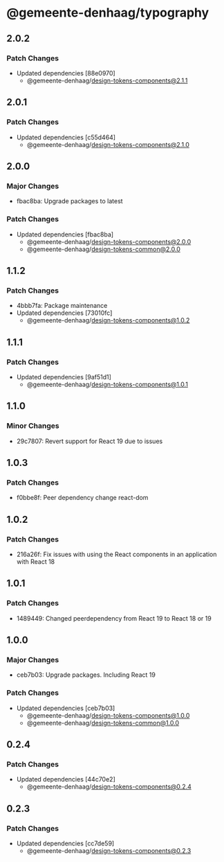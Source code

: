 # @gemeente-denhaag/typography

## 2.0.2

### Patch Changes

- Updated dependencies [88e0970]
  - @gemeente-denhaag/design-tokens-components@2.1.1

## 2.0.1

### Patch Changes

- Updated dependencies [c55d464]
  - @gemeente-denhaag/design-tokens-components@2.1.0

## 2.0.0

### Major Changes

- fbac8ba: Upgrade packages to latest

### Patch Changes

- Updated dependencies [fbac8ba]
  - @gemeente-denhaag/design-tokens-components@2.0.0
  - @gemeente-denhaag/design-tokens-common@2.0.0

## 1.1.2

### Patch Changes

- 4bbb7fa: Package maintenance
- Updated dependencies [73010fc]
  - @gemeente-denhaag/design-tokens-components@1.0.2

## 1.1.1

### Patch Changes

- Updated dependencies [9af51d1]
  - @gemeente-denhaag/design-tokens-components@1.0.1

## 1.1.0

### Minor Changes

- 29c7807: Revert support for React 19 due to issues

## 1.0.3

### Patch Changes

- f0bbe8f: Peer dependency change react-dom

## 1.0.2

### Patch Changes

- 216a26f: Fix issues with using the React components in an application with React 18

## 1.0.1

### Patch Changes

- 1489449: Changed peerdependency from React 19 to React 18 or 19

## 1.0.0

### Major Changes

- ceb7b03: Upgrade packages. Including React 19

### Patch Changes

- Updated dependencies [ceb7b03]
  - @gemeente-denhaag/design-tokens-components@1.0.0
  - @gemeente-denhaag/design-tokens-common@1.0.0

## 0.2.4

### Patch Changes

- Updated dependencies [44c70e2]
  - @gemeente-denhaag/design-tokens-components@0.2.4

## 0.2.3

### Patch Changes

- Updated dependencies [cc7de59]
  - @gemeente-denhaag/design-tokens-components@0.2.3
